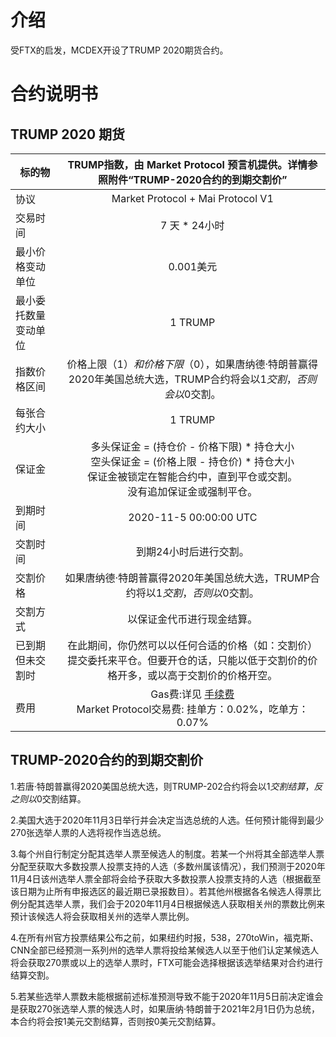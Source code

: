 # 介绍
受FTX的启发，MCDEX开设了TRUMP 2020期货合约。


# 合约说明书

## TRUMP 2020 期货

| 标的物               | TRUMP指数，由 Market Protocol 预言机提供。详情参照附件“TRUMP-2020合约的到期交割价”       | 
| ---------------------|:----------------------------------------------: |
| 协议                 | Market Protocol + Mai Protocol V1 |
| 交易时间             | 7 天 * 24小时        |  
| 最小价格变动单位     | 0.001美元 |   
| 最小委托数量变动单位 | 1 TRUMP |
| 指数价格区间         | 价格上限（$1）和价格下限（$0），如果唐纳德·特朗普赢得2020年美国总统大选，TRUMP合约将会以$1交割，否则会以$0交割。       | 
| 每张合约大小         | 1 TRUMP         |   
| 保证金               | 多头保证金 = (持仓价 - 价格下限) * 持仓大小<br/>空头保证金 = (价格上限 - 持仓价) * 持仓大小<br/>保证金被锁定在智能合约中，直到平仓或交割。<br/>没有追加保证金或强制平仓。     |  
| 到期时间             | 2020-11-5 00:00:00 UTC   |  
| 交割时间             | 到期24小时后进行交割。          |
| 交割价格             | 如果唐纳德·特朗普赢得2020年美国总统大选，TRUMP合约将以$1交割，否则以$0交割。            | 
| 交割方式             | 以保证金代币进行现金结算。      |  
| 已到期但未交割时     | 在此期间，你仍然可以以任何合适的价格（如：交割价）提交委托来平仓。但要开仓的话，只能以低于交割价的价格开多，或以高于交割价的价格开空。 |
| 费用                 | Gas费:详见 [手续费](fees.md)  <br>Market Protocol交易费: 挂单方：0.02%，吃单方：0.07% |   

## TRUMP-2020合约的到期交割价

1.若唐·特朗普赢得2020美国总统大选，则TRUMP-202合约将会以$1交割结算，反之则以$0交割结算。

2.美国大选于2020年11月3日举行并会决定当选总统的人选。任何预计能得到最少270张选举人票的人选将视作当选总统。

3.每个州自行制定分配其选举人票至候选人的制度。若某一个州将其全部选举人票分配至获取大多数投票人投票支持的人选（多数州属该情况），我们预测于2020年11月4日该州选举人票全部将会给予获取大多数投票人投票支持的人选（根据截至该日期为止所有申报选区的最近期已录报数目）。若其他州根据各名候选人得票比例分配其选举人票，我们会于2020年11月4日根据候选人获取相关州的票数比例来预计该候选人将会获取相关州的选举人票比例。

4.在所有州官方投票结果公布之前，如果纽约时报，538，270toWin，福克斯、CNN全部已经预测一系列州的选举人票将投给某候选人以至于他们认定某候选人将会获取270票或以上的选举人票时，FTX可能会选择根据该选举结果对合约进行结算交割。

5.若某些选举人票数未能根据前述标准预测导致不能于2020年11月5日前决定谁会是获取270张选举人票的候选人时，如果唐纳‧特朗普于2021年2月1日仍为总统，本合约将会按1美元交割结算，否则按0美元交割结算。
